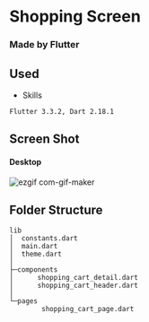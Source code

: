 # Shopping Screen
### Made by Flutter

## Used
- Skills
```
Flutter 3.3.2, Dart 2.18.1 
```

## Screen Shot
#### Desktop
![ezgif com-gif-maker](https://user-images.githubusercontent.com/55618626/191880668-5553e3fd-e332-4f8a-9e18-0145c0c174b5.gif)


## Folder Structure 
```
lib
│  constants.dart
│  main.dart
│  theme.dart
│
├─components
│      shopping_cart_detail.dart
│      shopping_cart_header.dart
│
└─pages
        shopping_cart_page.dart
```
